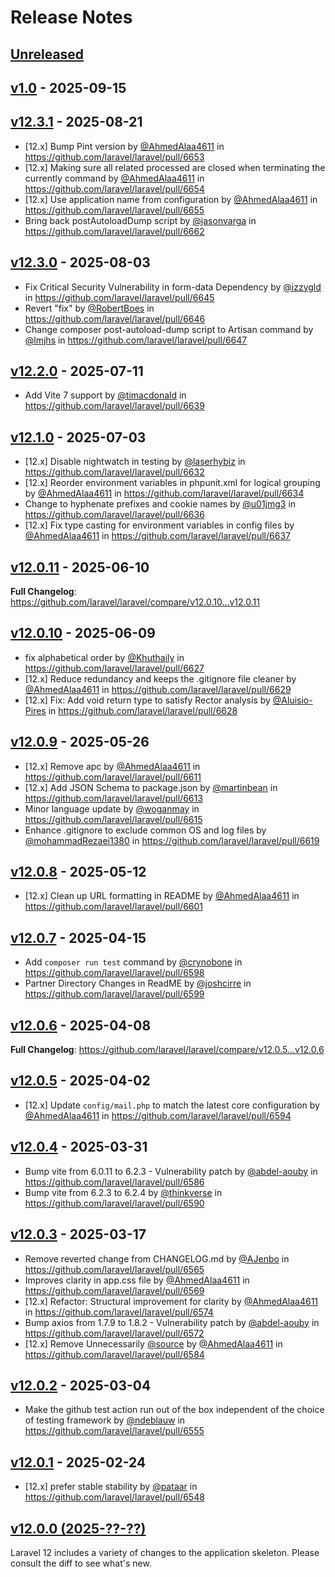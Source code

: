 # Release Notes

## [Unreleased](https://github.com/laravel/laravel/compare/v1.0...main)

## [v1.0](https://github.com/laravel/laravel/compare/v12.3.1...v1.0) - 2025-09-15

## [v12.3.1](https://github.com/laravel/laravel/compare/v12.3.0...v12.3.1) - 2025-08-21

* [12.x] Bump Pint version by [@AhmedAlaa4611](https://github.com/AhmedAlaa4611) in https://github.com/laravel/laravel/pull/6653
* [12.x] Making sure all related processed are closed when terminating the currently command by [@AhmedAlaa4611](https://github.com/AhmedAlaa4611) in https://github.com/laravel/laravel/pull/6654
* [12.x] Use application name from configuration by [@AhmedAlaa4611](https://github.com/AhmedAlaa4611) in https://github.com/laravel/laravel/pull/6655
* Bring back postAutoloadDump script by [@jasonvarga](https://github.com/jasonvarga) in https://github.com/laravel/laravel/pull/6662

## [v12.3.0](https://github.com/laravel/laravel/compare/v12.2.0...v12.3.0) - 2025-08-03

* Fix Critical Security Vulnerability in form-data Dependency by [@izzygld](https://github.com/izzygld) in https://github.com/laravel/laravel/pull/6645
* Revert "fix" by [@RobertBoes](https://github.com/RobertBoes) in https://github.com/laravel/laravel/pull/6646
* Change composer post-autoload-dump script to Artisan command by [@lmjhs](https://github.com/lmjhs) in https://github.com/laravel/laravel/pull/6647

## [v12.2.0](https://github.com/laravel/laravel/compare/v12.1.0...v12.2.0) - 2025-07-11

* Add Vite 7 support by [@timacdonald](https://github.com/timacdonald) in https://github.com/laravel/laravel/pull/6639

## [v12.1.0](https://github.com/laravel/laravel/compare/v12.0.11...v12.1.0) - 2025-07-03

* [12.x] Disable nightwatch in testing by [@laserhybiz](https://github.com/laserhybiz) in https://github.com/laravel/laravel/pull/6632
* [12.x] Reorder environment variables in phpunit.xml for logical grouping by [@AhmedAlaa4611](https://github.com/AhmedAlaa4611) in https://github.com/laravel/laravel/pull/6634
* Change to hyphenate prefixes and cookie names by [@u01jmg3](https://github.com/u01jmg3) in https://github.com/laravel/laravel/pull/6636
* [12.x] Fix type casting for environment variables in config files by [@AhmedAlaa4611](https://github.com/AhmedAlaa4611) in https://github.com/laravel/laravel/pull/6637

## [v12.0.11](https://github.com/laravel/laravel/compare/v12.0.10...v12.0.11) - 2025-06-10

**Full Changelog**: https://github.com/laravel/laravel/compare/v12.0.10...v12.0.11

## [v12.0.10](https://github.com/laravel/laravel/compare/v12.0.9...v12.0.10) - 2025-06-09

* fix alphabetical order by [@Khuthaily](https://github.com/Khuthaily) in https://github.com/laravel/laravel/pull/6627
* [12.x] Reduce redundancy and keeps the .gitignore file cleaner by [@AhmedAlaa4611](https://github.com/AhmedAlaa4611) in https://github.com/laravel/laravel/pull/6629
* [12.x] Fix: Add void return type to satisfy Rector analysis by [@Aluisio-Pires](https://github.com/Aluisio-Pires) in https://github.com/laravel/laravel/pull/6628

## [v12.0.9](https://github.com/laravel/laravel/compare/v12.0.8...v12.0.9) - 2025-05-26

* [12.x] Remove apc by [@AhmedAlaa4611](https://github.com/AhmedAlaa4611) in https://github.com/laravel/laravel/pull/6611
* [12.x] Add JSON Schema to package.json by [@martinbean](https://github.com/martinbean) in https://github.com/laravel/laravel/pull/6613
* Minor language update by [@woganmay](https://github.com/woganmay) in https://github.com/laravel/laravel/pull/6615
* Enhance .gitignore to exclude common OS and log files by [@mohammadRezaei1380](https://github.com/mohammadRezaei1380) in https://github.com/laravel/laravel/pull/6619

## [v12.0.8](https://github.com/laravel/laravel/compare/v12.0.7...v12.0.8) - 2025-05-12

* [12.x] Clean up URL formatting in README by [@AhmedAlaa4611](https://github.com/AhmedAlaa4611) in https://github.com/laravel/laravel/pull/6601

## [v12.0.7](https://github.com/laravel/laravel/compare/v12.0.6...v12.0.7) - 2025-04-15

* Add `composer run test` command by [@crynobone](https://github.com/crynobone) in https://github.com/laravel/laravel/pull/6598
* Partner Directory Changes in ReadME by [@joshcirre](https://github.com/joshcirre) in https://github.com/laravel/laravel/pull/6599

## [v12.0.6](https://github.com/laravel/laravel/compare/v12.0.5...v12.0.6) - 2025-04-08

**Full Changelog**: https://github.com/laravel/laravel/compare/v12.0.5...v12.0.6

## [v12.0.5](https://github.com/laravel/laravel/compare/v12.0.4...v12.0.5) - 2025-04-02

* [12.x] Update `config/mail.php` to match the latest core configuration by [@AhmedAlaa4611](https://github.com/AhmedAlaa4611) in https://github.com/laravel/laravel/pull/6594

## [v12.0.4](https://github.com/laravel/laravel/compare/v12.0.3...v12.0.4) - 2025-03-31

* Bump vite from 6.0.11 to 6.2.3 - Vulnerability patch by [@abdel-aouby](https://github.com/abdel-aouby) in https://github.com/laravel/laravel/pull/6586
* Bump vite from 6.2.3 to 6.2.4 by [@thinkverse](https://github.com/thinkverse) in https://github.com/laravel/laravel/pull/6590

## [v12.0.3](https://github.com/laravel/laravel/compare/v12.0.2...v12.0.3) - 2025-03-17

* Remove reverted change from CHANGELOG.md by [@AJenbo](https://github.com/AJenbo) in https://github.com/laravel/laravel/pull/6565
* Improves clarity in app.css file by [@AhmedAlaa4611](https://github.com/AhmedAlaa4611) in https://github.com/laravel/laravel/pull/6569
* [12.x] Refactor: Structural improvement for clarity by [@AhmedAlaa4611](https://github.com/AhmedAlaa4611) in https://github.com/laravel/laravel/pull/6574
* Bump axios from 1.7.9 to 1.8.2 - Vulnerability patch by [@abdel-aouby](https://github.com/abdel-aouby) in https://github.com/laravel/laravel/pull/6572
* [12.x] Remove Unnecessarily [@source](https://github.com/source) by [@AhmedAlaa4611](https://github.com/AhmedAlaa4611) in https://github.com/laravel/laravel/pull/6584

## [v12.0.2](https://github.com/laravel/laravel/compare/v12.0.1...v12.0.2) - 2025-03-04

* Make the github test action run out of the box independent of the choice of testing framework by [@ndeblauw](https://github.com/ndeblauw) in https://github.com/laravel/laravel/pull/6555

## [v12.0.1](https://github.com/laravel/laravel/compare/v12.0.0...v12.0.1) - 2025-02-24

* [12.x] prefer stable stability by [@pataar](https://github.com/pataar) in https://github.com/laravel/laravel/pull/6548

## [v12.0.0 (2025-??-??)](https://github.com/laravel/laravel/compare/v11.0.2...v12.0.0)

Laravel 12 includes a variety of changes to the application skeleton. Please consult the diff to see what's new.
